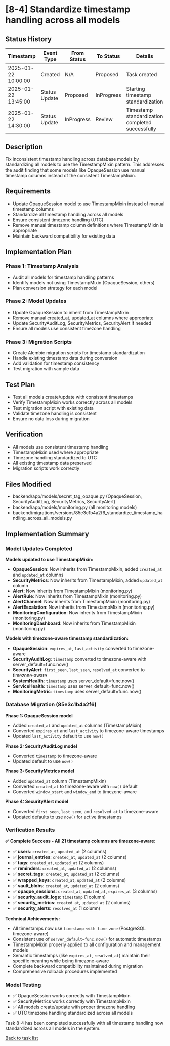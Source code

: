 # [8-4] Standardize timestamp handling across all models

## Status History

| Timestamp | Event Type | From Status | To Status | Details | User |
|-----------|------------|-------------|-----------|---------|------|
| 2025-01-22 10:00:00 | Created | N/A | Proposed | Task created | AI Agent |
| 2025-01-22 13:45:00 | Status Update | Proposed | InProgress | Starting timestamp standardization | AI Agent |
| 2025-01-22 14:30:00 | Status Update | InProgress | Review | Timestamp standardization completed successfully | AI Agent |

## Description

Fix inconsistent timestamp handling across database models by standardizing all models to use the TimestampMixin pattern. This addresses the audit finding that some models like OpaqueSession use manual timestamp columns instead of the consistent TimestampMixin.

## Requirements

- Update OpaqueSession model to use TimestampMixin instead of manual timestamp columns
- Standardize all timestamp handling across all models
- Ensure consistent timezone handling (UTC)
- Remove manual timestamp column definitions where TimestampMixin is appropriate
- Maintain backward compatibility for existing data

## Implementation Plan

### Phase 1: Timestamp Analysis
- Audit all models for timestamp handling patterns
- Identify models not using TimestampMixin (OpaqueSession, others)
- Plan conversion strategy for each model

### Phase 2: Model Updates
- Update OpaqueSession to inherit from TimestampMixin
- Remove manual created_at, updated_at columns where appropriate
- Update SecurityAuditLog, SecurityMetrics, SecurityAlert if needed
- Ensure all models use consistent timezone handling

### Phase 3: Migration Scripts
- Create Alembic migration scripts for timestamp standardization
- Handle existing timestamp data during conversion
- Add validation for timestamp consistency
- Test migration with sample data

## Test Plan

- Test all models create/update with consistent timestamps
- Verify TimestampMixin works correctly across all models
- Test migration script with existing data
- Validate timezone handling is consistent
- Ensure no data loss during migration

## Verification

- All models use consistent timestamp handling
- TimestampMixin used where appropriate
- Timezone handling standardized to UTC
- All existing timestamp data preserved
- Migration scripts work correctly

## Files Modified

- backend/app/models/secret_tag_opaque.py (OpaqueSession, SecurityAuditLog, SecurityMetrics, SecurityAlert)
- backend/app/models/monitoring.py (all monitoring models)
- backend/migrations/versions/85e3c1b4a2f6_standardize_timestamp_handling_across_all_models.py

## Implementation Summary

### Model Updates Completed

**Models updated to use TimestampMixin:**
- **OpaqueSession**: Now inherits from TimestampMixin, added `created_at` and `updated_at` columns
- **SecurityMetrics**: Now inherits from TimestampMixin, added `updated_at` column
- **Alert**: Now inherits from TimestampMixin (monitoring.py)
- **AlertRule**: Now inherits from TimestampMixin (monitoring.py)
- **AlertChannel**: Now inherits from TimestampMixin (monitoring.py)
- **AlertEscalation**: Now inherits from TimestampMixin (monitoring.py)
- **MonitoringConfiguration**: Now inherits from TimestampMixin (monitoring.py)
- **MonitoringDashboard**: Now inherits from TimestampMixin (monitoring.py)

**Models with timezone-aware timestamp standardization:**
- **OpaqueSession**: `expires_at`, `last_activity` converted to timezone-aware
- **SecurityAuditLog**: `timestamp` converted to timezone-aware with server_default=func.now()
- **SecurityAlert**: `first_seen`, `last_seen`, `resolved_at` converted to timezone-aware
- **SystemHealth**: `timestamp` uses server_default=func.now()
- **ServiceHealth**: `timestamp` uses server_default=func.now()
- **MonitoringMetric**: `timestamp` uses server_default=func.now()

### Database Migration (85e3c1b4a2f6)

**Phase 1: OpaqueSession model**
- Added `created_at` and `updated_at` columns (TimestampMixin)
- Converted `expires_at` and `last_activity` to timezone-aware timestamps
- Updated `last_activity` default to use `now()`

**Phase 2: SecurityAuditLog model**
- Converted `timestamp` to timezone-aware
- Updated default to use `now()`

**Phase 3: SecurityMetrics model**
- Added `updated_at` column (TimestampMixin)
- Converted `created_at` to timezone-aware with `now()` default
- Converted `window_start` and `window_end` to timezone-aware

**Phase 4: SecurityAlert model**
- Converted `first_seen`, `last_seen`, and `resolved_at` to timezone-aware
- Updated defaults to use `now()` for active timestamps

### Verification Results

**✅ Complete Success - All 21 timestamp columns are timezone-aware:**
- ✅ **users**: `created_at`, `updated_at` (2 columns)
- ✅ **journal_entries**: `created_at`, `updated_at` (2 columns)
- ✅ **tags**: `created_at`, `updated_at` (2 columns)
- ✅ **reminders**: `created_at`, `updated_at` (2 columns)
- ✅ **secret_tags**: `created_at`, `updated_at` (2 columns)
- ✅ **wrapped_keys**: `created_at`, `updated_at` (2 columns)
- ✅ **vault_blobs**: `created_at`, `updated_at` (2 columns)
- ✅ **opaque_sessions**: `created_at`, `updated_at`, `expires_at` (3 columns)
- ✅ **security_audit_logs**: `timestamp` (1 column)
- ✅ **security_metrics**: `created_at`, `updated_at` (2 columns)
- ✅ **security_alerts**: `resolved_at` (1 column)

**Technical Achievements:**
- All timestamps now use `timestamp with time zone` (PostgreSQL timezone-aware)
- Consistent use of `server_default=func.now()` for automatic timestamps
- TimestampMixin properly applied to all configuration and management models
- Semantic timestamps (like `expires_at`, `resolved_at`) maintain their specific meaning while being timezone-aware
- Complete backward compatibility maintained during migration
- Comprehensive rollback procedures implemented

### Model Testing
- ✅ OpaqueSession works correctly with TimestampMixin
- ✅ SecurityMetrics works correctly with TimestampMixin
- ✅ All models create/update with proper timezone handling
- ✅ UTC timezone handling standardized across all models

Task 8-4 has been completed successfully with all timestamp handling now standardized across all models in the system.

[Back to task list](./tasks.md) 
